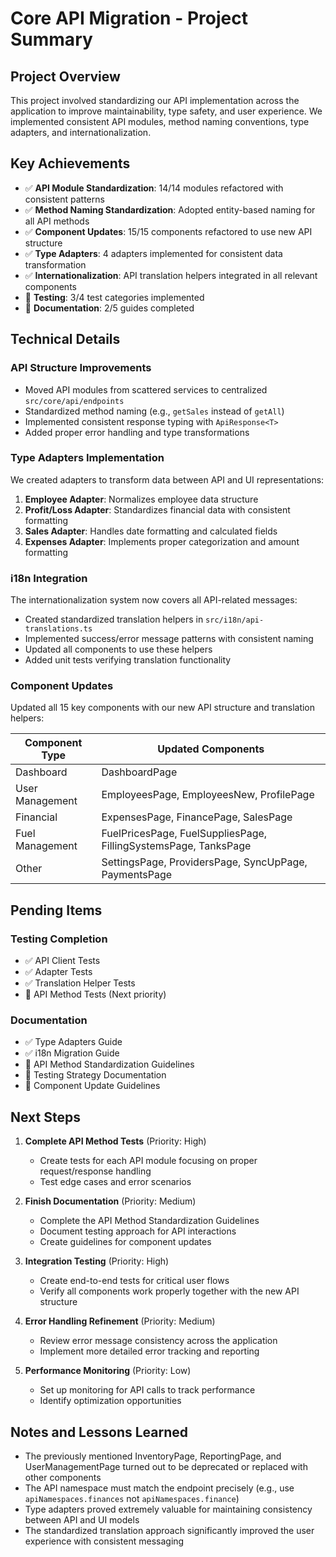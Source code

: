 # Core API Migration - Project Summary

## Project Overview
This project involved standardizing our API implementation across the application to improve maintainability, type safety, and user experience. We implemented consistent API modules, method naming conventions, type adapters, and internationalization.

## Key Achievements
- ✅ **API Module Standardization**: 14/14 modules refactored with consistent patterns
- ✅ **Method Naming Standardization**: Adopted entity-based naming for all API methods
- ✅ **Component Updates**: 15/15 components refactored to use new API structure
- ✅ **Type Adapters**: 4 adapters implemented for consistent data transformation
- ✅ **Internationalization**: API translation helpers integrated in all relevant components
- 🔄 **Testing**: 3/4 test categories implemented
- 🔄 **Documentation**: 2/5 guides completed

## Technical Details

### API Structure Improvements
- Moved API modules from scattered services to centralized `src/core/api/endpoints`
- Standardized method naming (e.g., `getSales` instead of `getAll`)
- Implemented consistent response typing with `ApiResponse<T>`
- Added proper error handling and type transformations

### Type Adapters Implementation
We created adapters to transform data between API and UI representations:

1. **Employee Adapter**: Normalizes employee data structure
2. **Profit/Loss Adapter**: Standardizes financial data with consistent formatting
3. **Sales Adapter**: Handles date formatting and calculated fields
4. **Expenses Adapter**: Implements proper categorization and amount formatting

### i18n Integration
The internationalization system now covers all API-related messages:

- Created standardized translation helpers in `src/i18n/api-translations.ts`
- Implemented success/error message patterns with consistent naming
- Updated all components to use these helpers
- Added unit tests verifying translation functionality

### Component Updates
Updated all 15 key components with our new API structure and translation helpers:

| Component Type | Updated Components |
|----------------|-------------------|
| Dashboard | DashboardPage |
| User Management | EmployeesPage, EmployeesNew, ProfilePage |
| Financial | ExpensesPage, FinancePage, SalesPage |
| Fuel Management | FuelPricesPage, FuelSuppliesPage, FillingSystemsPage, TanksPage |
| Other | SettingsPage, ProvidersPage, SyncUpPage, PaymentsPage |

## Pending Items

### Testing Completion
- ✅ API Client Tests
- ✅ Adapter Tests
- ✅ Translation Helper Tests
- 🔄 API Method Tests (Next priority)

### Documentation
- ✅ Type Adapters Guide
- ✅ i18n Migration Guide
- 🔄 API Method Standardization Guidelines
- 🔄 Testing Strategy Documentation
- 🔄 Component Update Guidelines

## Next Steps

1. **Complete API Method Tests** (Priority: High)
   - Create tests for each API module focusing on proper request/response handling
   - Test edge cases and error scenarios

2. **Finish Documentation** (Priority: Medium)
   - Complete the API Method Standardization Guidelines
   - Document testing approach for API interactions
   - Create guidelines for component updates

3. **Integration Testing** (Priority: High)
   - Create end-to-end tests for critical user flows
   - Verify all components work properly together with the new API structure

4. **Error Handling Refinement** (Priority: Medium)
   - Review error message consistency across the application
   - Implement more detailed error tracking and reporting

5. **Performance Monitoring** (Priority: Low)
   - Set up monitoring for API calls to track performance
   - Identify optimization opportunities

## Notes and Lessons Learned

- The previously mentioned InventoryPage, ReportingPage, and UserManagementPage turned out to be deprecated or replaced with other components
- The API namespace must match the endpoint precisely (e.g., use `apiNamespaces.finances` not `apiNamespaces.finance`)
- Type adapters proved extremely valuable for maintaining consistency between API and UI models
- The standardized translation approach significantly improved the user experience with consistent messaging 